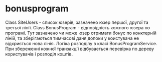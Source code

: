 # bonusprogram

Class SiteUsers - список юзерів, зазначено юзер першої, другої та третьої лінії.
Class BonusProgram - відповідність кожного юзера по програмі. Тут зазначено чи може юзер отримати бонус по конктерній ліній, та зберігаються тимчасові даня допоки у коистувача не відкриється нова лінія.
Логіка розподілу в класі BonusProgramService. При збереженні кожної транзакції відбувається перевірка по дереву користувачів і розподіл коштів.
